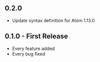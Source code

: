 ## 0.2.0
* Update syntax definition for Atom 1.13.0

## 0.1.0 - First Release
* Every feature added
* Every bug fixed
